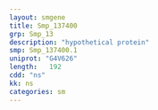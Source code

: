 ```yaml
---
layout: smgene
title: Smp_137400
grp: Smp_13
description: "hypothetical protein"
smp: Smp_137400.1
uniprot: "G4V626"
length:   192
cdd: "ns"
kk: ns
categories: sm
---
```

